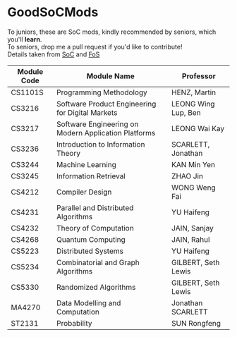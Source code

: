 # GoodSoCMods

To juniors, these are SoC mods, kindly recommended by seniors, which you'll **learn**. </br>
To seniors, drop me a pull request if you'd like to contribute! </br>
Details taken from <a href = https://www.comp.nus.edu.sg/cugresource/soc-sched/>SoC</a> and <a href= "http://ww1.math.nus.edu.sg/modules.aspx?f=modules#scrolltop"> FoS </a> </br>

|Module Code| Module Name| Professor|
|---|---|---|
|CS1101S| Programming Methodology| HENZ, Martin|
|CS3216| Software Product Engineering for Digital Markets| LEONG Wing Lup, Ben|
|CS3217| Software Engineering on Modern Application Platforms| LEONG Wai Kay|
|CS3236| Introduction to Information Theory| SCARLETT, Jonathan|
|CS3244| Machine Learning| KAN Min Yen|
|CS3245| Information Retrieval| ZHAO Jin|
|CS4212| Compiler Design| WONG Weng Fai|
|CS4231| Parallel and Distributed Algorithms| YU Haifeng|
|CS4232| Theory of Computation| JAIN, Sanjay|
|CS4268| Quantum Computing| JAIN, Rahul|
|CS5223| Distributed Systems| YU Haifeng|
|CS5234| Combinatorial and Graph Algorithms| GILBERT, Seth Lewis|
|CS5330| Randomized Algorithms| GILBERT, Seth Lewis|
|MA4270| Data Modelling and Computation| Jonathan SCARLETT
|ST2131| Probability| SUN Rongfeng|





